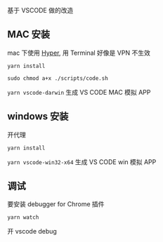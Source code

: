 基于 VSCODE 做的改造

## MAC 安装

mac 下使用 [Hyper](https://hyper.is/), 用 Terminal 好像是 VPN 不生效

`yarn install`

`sudo chmod a+x ./scripts/code.sh`

`yarn vscode-darwin` 生成 VS CODE MAC 模拟 APP

## windows 安装

开代理

`yarn install`

`yarn vscode-win32-x64` 生成 VS CODE win 模拟 APP

## 调试

要安装 debugger for Chrome 插件

`yarn watch`

开 vscode debug
